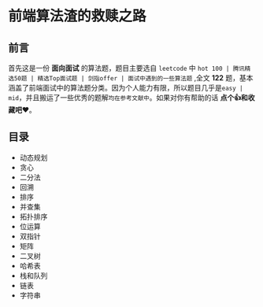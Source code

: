 # 前端算法渣的救赎之路

## 前言

首先这是一份 **面向面试** 的算法题，题目主要选自 `leetcode` 中 `hot 100 | 腾讯精选50题 | 精选Top面试题 | 剑指offer | 面试中遇到的一些算法题` ,全文 **122** 题，基本涵盖了前端面试中的算法题分类。因为个人能力有限，所以题目几乎是`easy | mid`，并且搬运了一些优秀的题解`均在参考文献中`。如果对你有帮助的话 **点个👍和收藏吧❤️**。

## 目录

*   动态规划
*   贪心
*   二分法
*   回溯
*   排序
*   并查集
*   拓扑排序
*   位运算
*   双指针
*   矩阵
*   二叉树
*   哈希表
*   栈和队列
*   链表
*   字符串